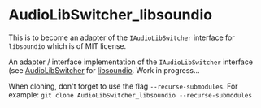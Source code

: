 # AudioLibSwitcher_libsoundio

This is to become an adapter of the `IAudioLibSwitcher` interface for `libsoundio` which is of MIT license.

An adapter / interface implementation of the `IAudioLibSwitcher` interface (see [AudioLibSwitcher](https://github.com/razterizer/AudioLibSwitcher) for [libsoundio]([https://github.com/kcat/openal-soft](https://github.com/andrewrk/libsoundio)). Work in progress...

When cloning, don't forget to use the flag `--recurse-submodules`. For example: `git clone AudioLibSwitcher_libsoundio --recurse-submodules`
